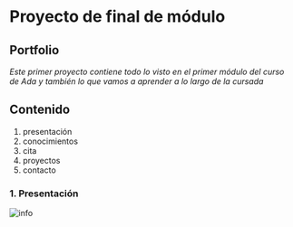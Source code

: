 # Proyecto de final de módulo
## Portfolio
*Este primer proyecto contiene todo lo visto en el primer módulo del curso de Ada y también lo que vamos a aprender a lo largo de la cursada*

## Contenido
1. presentación
2. conocimientos
3. cita
4. proyectos
5. contacto

### 1. Presentación
![info](readme.md/primer.png)

